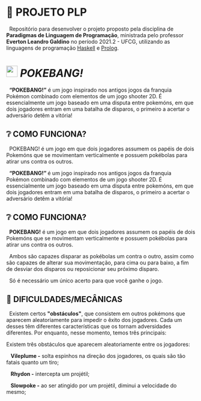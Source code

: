 # 📑 PROJETO PLP 

&nbsp; Repositório para desenvolver o projeto proposto pela disciplina de **Paradigmas de Linguagem de Programação**, ministrada pelo professor **Everton Leandro Galdino** no período 2021.2 - UFCG, utilizando as linguagens de programação [Haskell](https://github.com/aptandre/BANG/tree/main/Haskell/bang) e [Prolog]().

# <img src="https://cdn-icons-png.flaticon.com/512/188/188918.png?w=826&t=st=1657547419~exp=1657548019~hmac=fb3e922e92807a21bb9cf2c1a3a453e3b7d45432045977b093ac344f4a23b03f" width=30px> _POKEBANG!_

&nbsp; **“POKEBANG!”** é um jogo inspirado nos antigos jogos da franquia Pokémon combinado com elementos de um jogo shooter 2D. É essencialmente um jogo baseado em uma disputa entre pokemóns, em que dois jogadores entram em uma batalha de disparos, o primeiro a acertar o adversário detêm a vitória!

## ❔ COMO FUNCIONA?

<p>&nbsp; POKEBANG! é um jogo em que dois jogadores assumem os papéis de dois Pokemóns que se movimentam verticalmente e possuem pokébolas para atirar uns contra os outros.</p>

&nbsp; <strong> “POKEBANG!” </strong> é um jogo inspirado nos antigos jogos da franquia Pokémon combinado com elementos de um jogo shooter 2D. É essencialmente um jogo baseado em uma disputa entre pokemóns, em que dois jogadores entram em uma batalha de disparos, o primeiro a acertar o adversário detêm a vitória!

## ❔ COMO FUNCIONA?

<p>&nbsp; <strong>POKEBANG!</strong> é um jogo em que dois jogadores assumem os papéis de dois Pokemóns que se movimentam verticalmente e possuem pokébolas para atirar uns contra os outros.</p>

<p>&nbsp; Ambos são capazes disparar as pokébolas um contra o outro, assim como são capazes de alterar sua movimentação, para cima ou para baixo, a fim de desviar dos disparos ou reposicionar seu próximo disparo.</p>

<p>&nbsp; Só é necessário um único acerto para que você ganhe o jogo.</p>

## 🤔 DIFICULDADES/MECÂNICAS

<p>&nbsp; Existem certos <strong>"obstáculos"</strong>, que consistem em outros pokémons que aparecem aleatoriamente para impedir o êxito dos jogadores. Cada um desses têm diferentes características que os tornam adversidades diferentes. Por enquanto, nesse momento, temos três principais: </p>

Existem três obstáculos que aparecem aleatoriamente entre os jogadores:

&nbsp;&nbsp;&nbsp;**Vileplume -** solta espinhos na direção dos jogadores, os quais são tão fatais quanto um tiro;

&nbsp;&nbsp;&nbsp;**Rhydon -** intercepta um projétil;

&nbsp;&nbsp;&nbsp;**Slowpoke -** ao ser atingido por um projétil, diminui a velocidade do mesmo;
